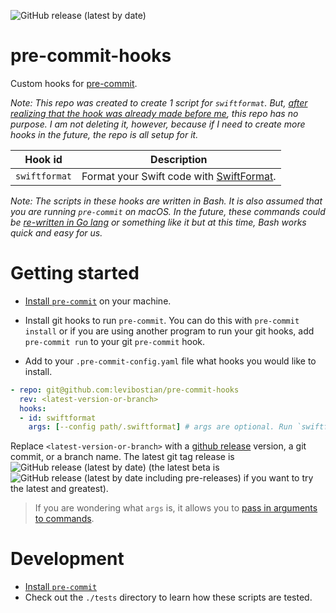 ![GitHub release (latest by date)](https://img.shields.io/github/v/release/levibostian/pre-commit-hooks)

# pre-commit-hooks

Custom hooks for [pre-commit](https://pre-commit.com/).

*Note: This repo was created to create 1 script for `swiftformat`. But, [after realizing that the hook was already made before me](https://github.com/pre-commit/pre-commit.com/pull/369#issuecomment-663145738), this repo has no purpose. I am not deleting it, however, because if I need to create more hooks in the future, the repo is all setup for it.*

| Hook id       | Description                                                                             |
| ------------- | --------------------------------------------------------------------------------------- |
| `swiftformat` | Format your Swift code with [SwiftFormat](https://github.com/nicklockwood/SwiftFormat). |

*Note: The scripts in these hooks are written in Bash. It is also assumed that you are running `pre-commit` on macOS. In the future, these commands could be [re-written in Go lang](https://github.com/lietu/go-pre-commit) or something like it but at this time, Bash works quick and easy for us.*

# Getting started

* [Install `pre-commit`](https://pre-commit.com/#install) on your machine.

* Install git hooks to run `pre-commit`. You can do this with `pre-commit install` or if you are using another program to run your git hooks, add `pre-commit run` to your git `pre-commit` hook.

* Add to your `.pre-commit-config.yaml` file what hooks you would like to install.

```yaml
- repo: git@github.com:levibostian/pre-commit-hooks
  rev: <latest-version-or-branch>
  hooks:
  - id: swiftformat
    args: [--config path/.swiftformat] # args are optional. Run `swiftformat --help` to learn all of the arguments you can pass in.
```

Replace `<latest-version-or-branch>` with a [github release]() version, a git commit, or a branch name. The latest git tag release is ![GitHub release (latest by date)](https://img.shields.io/github/v/release/levibostian/pre-commit-hooks) (the latest beta is ![GitHub release (latest by date including pre-releases)](https://img.shields.io/github/v/release/levibostian/pre-commit-hooks?include_prereleases) if you want to try the latest and greatest).

> If you are wondering what `args` is, it allows you to [pass in arguments to commands](https://pre-commit.com/#passing-arguments-to-hooks).

# Development

* [Install `pre-commit`](https://pre-commit.com/#install)
* Check out the `./tests` directory to learn how these scripts are tested.

